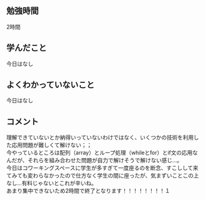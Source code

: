 ## 勉強時間
2時間



## 学んだこと
今日はなし



## よくわかっていないこと
今日はなし



## コメント
理解できていないとか納得いっていないわけではなく、いくつかの技術を利用した応用問題が難しくて解けない；；
<br>今やっているところは配列（array）とループ処理（whileとfor）とif文の応用なんだが、それらを組み合わせた問題が自力で解けそうで解けない感じ…。
<br>今日はコワーキングスペースに学生が多すぎて一度座るのを断念、すこしして来てみても変わらなかったので仕方なく学生の間に座ったが、気まずいことこの上なし…有料じゃないとこれが辛いね。
<br>あまり集中できないため2時間で終了となります！！！！！！！！１
